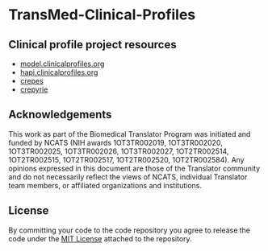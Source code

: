 # TransMed-Clinical-Profiles

## Clinical profile project resources
* [model.clinicalprofiles.org](https://model.clinicalprofiles.org/clinicalprofile.html)
* [hapi.clinicalprofiles.org](https://hapi.clinicalprofiles.org)
* [crepes](https://github.com/translational-informatics/crepes)
* [crepyrie](https://github.com/translational-informatics/crepyrie)

## Acknowledgements
This work as part of the Biomedical Translator Program was initiated and funded by NCATS (NIH awards 1OT3TR002019, 1OT3TR002020, 1OT3TR002025, 1OT3TR002026, 1OT3TR002027, 1OT2TR002514, 1OT2TR002515, 1OT2TR002517, 1OT2TR002520, 1OT2TR002584). Any opinions expressed in this document are those of the Translator community and do not necessarily reflect the views of NCATS, individual Translator team members, or affiliated organizations and institutions.

## License
By committing your code to the code repository you agree to release the code under the [MIT License](https://github.com/translational-informatics/TransMed-Clinical-Profiles/blob/master/LICENSE) attached to the repository.
